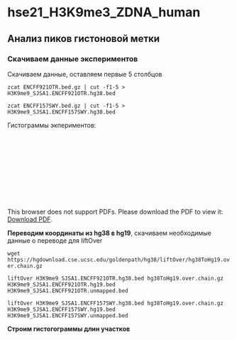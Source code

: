 # hse21_H3K9me3_ZDNA_human

## Анализ пиков гистоновой метки

### Скачиваем данные экспериментов
Скачиваем данные, оставляем первые 5 столбцов

`zcat ENCFF921OTR.bed.gz | cut -f1-5 > H3K9me9_SJSA1.ENCFF921OTR.hg38.bed`

`zcat ENCFF157SWY.bed.gz | cut -f1-5 > H3K9me9_SJSA1.ENCFF157SWY.hg38.bed`

Гистограммы экпериментов: 

<object data="https://github.com/petrusgrigus/hse21_H3K9me3_ZDNA_human/raw/main/img/len_hist.H3K9me9_SJSA1.ENCFF921OTR.hg38.pdf" type="application/pdf" width="700px" height="700px">
    <embed src="https://github.com/petrusgrigus/hse21_H3K9me3_ZDNA_human/raw/main/img/len_hist.H3K9me9_SJSA1.ENCFF921OTR.hg38.pdf">
        <p>This browser does not support PDFs. Please download the PDF to view it: <a href="http://yoursite.com/the.pdf">Download PDF</a>.</p>
    </embed>
</object>

**Переводим координаты из hg38 в hg19**, скачиваем необходимые данные о переводе для liftOver

`wget https://hgdownload.cse.ucsc.edu/goldenpath/hg38/liftOver/hg38ToHg19.over.chain.gz`

`liftOver H3K9me9_SJSA1.ENCFF921OTR.hg38.bed hg38ToHg19.over.chain.gz H3K9me9_SJSA1.ENCFF921OTR.hg19.bed H3K9me9_SJSA1.ENCFF921OTR.unmapped.bed`

`liftOver H3K9me9_SJSA1.ENCFF157SWY.hg38.bed hg38ToHg19.over.chain.gz H3K9me9_SJSA1.ENCFF157SWY.hg19.bed H3K9me9_SJSA1.ENCFF157SWY.unmapped.bed`

**Строим гистогограммы длин участков**
